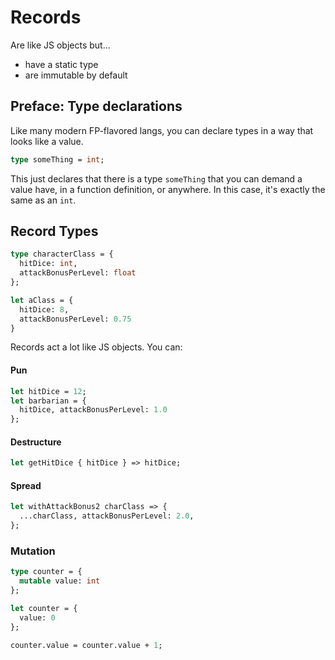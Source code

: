 # Records

Are like JS objects but...

* have a static type
* are immutable by default

## Preface: Type declarations

Like many modern FP-flavored langs, you can declare types in a way that looks like a value. 

```ocaml
type someThing = int;
```

This just declares that there is a type `someThing` that you can demand a value have, in a function definition, or anywhere. In this case, it's exactly the same as an `int`.

## Record Types
```ocaml
type characterClass = {
  hitDice: int,
  attackBonusPerLevel: float 
};

let aClass = {
  hitDice: 8,
  attackBonusPerLevel: 0.75
}
```

Records act a lot like JS objects. You can:
#### Pun
```ocaml
let hitDice = 12;
let barbarian = {
  hitDice, attackBonusPerLevel: 1.0
};
```
#### Destructure
```ocaml
let getHitDice { hitDice } => hitDice;
```
#### Spread
```ocaml
let withAttackBonus2 charClass => {
  ...charClass, attackBonusPerLevel: 2.0,
};
```

### Mutation
```ocaml
type counter = {
  mutable value: int
};

let counter = {
  value: 0
};

counter.value = counter.value + 1;
```